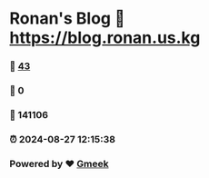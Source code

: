 # Ronan's Blog :link: https://blog.ronan.us.kg 
### :page_facing_up: [43](https://blog.ronan.us.kg/tag.html) 
### :speech_balloon: 0 
### :hibiscus: 141106 
### :alarm_clock: 2024-08-27 12:15:38 
### Powered by :heart: [Gmeek](https://github.com/Meekdai/Gmeek)
